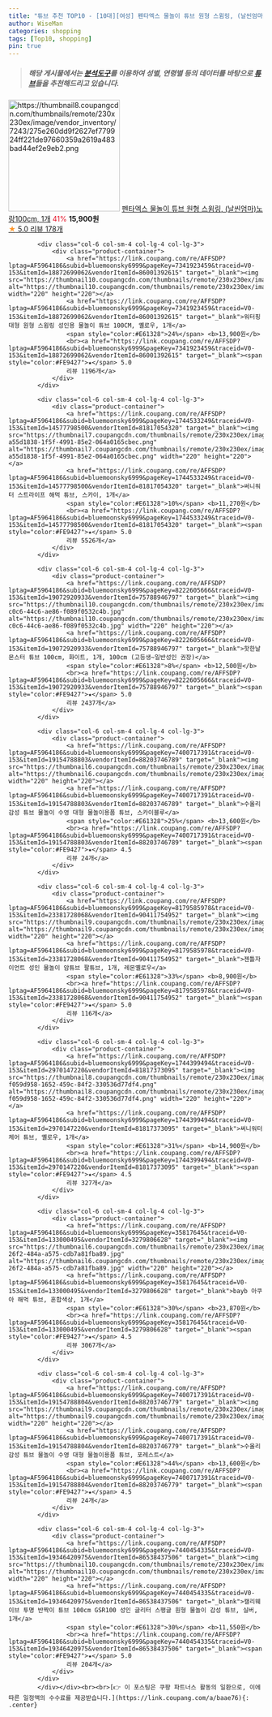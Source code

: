 ```yaml
---
title: "튜브 추천 TOP10 - [10대][여성] 펜타엑스 물놀이 튜브 원형 스윔링, (날씬엄마)노랑100cm, 1개"
author: WiseMan
categories: shopping
tags: [Top10, shopping]
pin: true
---
```


> ##### 해당 게시물에서는 [**분석도구**](https://itemscout.io/)를 이용하여 **성별**, **연령별** 등의 데이터를 바탕으로 [**튜브**](https://link.coupang.com/a/baae76)들을 추천해드리고 있습니다.
<div class="container"><div class="row">
            <div class="col-6 col-sm-4 col-lg-4 col-lg-3">
                <div class="product-container">
                    <a href="https://link.coupang.com/re/AFFSDP?lptag=AF5964186&subid=bluemoonsky6999&pageKey=8135092097&traceid=V0-153&itemId=23107571415&vendorItemId=90140846888" target="_blank"><img src="https://thumbnail8.coupangcdn.com/thumbnails/remote/230x230ex/image/vendor_inventory/7243/275e260dd9f2627ef779924ff221de97660359a2619a483bad44ef2e9eb2.png" alt="https://thumbnail8.coupangcdn.com/thumbnails/remote/230x230ex/image/vendor_inventory/7243/275e260dd9f2627ef779924ff221de97660359a2619a483bad44ef2e9eb2.png" width="220" height="220"></a>
                    <a href="https://link.coupang.com/re/AFFSDP?lptag=AF5964186&subid=bluemoonsky6999&pageKey=8135092097&traceid=V0-153&itemId=23107571415&vendorItemId=90140846888" target="_blank">펜타엑스 물놀이 튜브 원형 스윔링, (날씬엄마)노랑100cm, 1개</a>
                    <span style="color:#E61328">41%</span> <b>15,900원</b>
                    <br><a href="https://link.coupang.com/re/AFFSDP?lptag=AF5964186&subid=bluemoonsky6999&pageKey=8135092097&traceid=V0-153&itemId=23107571415&vendorItemId=90140846888" target="_blank"><span style="color:#FE9427">★</span> 5.0
                    리뷰 178개</a>
                </div>
            </div>
            
            <div class="col-6 col-sm-4 col-lg-4 col-lg-3">
                <div class="product-container">
                    <a href="https://link.coupang.com/re/AFFSDP?lptag=AF5964186&subid=bluemoonsky6999&pageKey=7341923459&traceid=V0-153&itemId=18872699062&vendorItemId=86001392615" target="_blank"><img src="https://thumbnail10.coupangcdn.com/thumbnails/remote/230x230ex/image/vendor_inventory/bd4c/ca454e5f95de95591a894df2bc296562e6113147def73cae0d3943a9bd22.jpg" alt="https://thumbnail10.coupangcdn.com/thumbnails/remote/230x230ex/image/vendor_inventory/bd4c/ca454e5f95de95591a894df2bc296562e6113147def73cae0d3943a9bd22.jpg" width="220" height="220"></a>
                    <a href="https://link.coupang.com/re/AFFSDP?lptag=AF5964186&subid=bluemoonsky6999&pageKey=7341923459&traceid=V0-153&itemId=18872699062&vendorItemId=86001392615" target="_blank">워터핑 대형 원형 스윔링 성인용 물놀이 튜브 100CM, 옐로우, 1개</a>
                    <span style="color:#E61328">24%</span> <b>13,900원</b>
                    <br><a href="https://link.coupang.com/re/AFFSDP?lptag=AF5964186&subid=bluemoonsky6999&pageKey=7341923459&traceid=V0-153&itemId=18872699062&vendorItemId=86001392615" target="_blank"><span style="color:#FE9427">★</span> 5.0
                    리뷰 1196개</a>
                </div>
            </div>
            
            <div class="col-6 col-sm-4 col-lg-4 col-lg-3">
                <div class="product-container">
                    <a href="https://link.coupang.com/re/AFFSDP?lptag=AF5964186&subid=bluemoonsky6999&pageKey=1744533249&traceid=V0-153&itemId=14577798500&vendorItemId=81817054320" target="_blank"><img src="https://thumbnail7.coupangcdn.com/thumbnails/remote/230x230ex/image/retail/images/1334879953535472-a55d1838-1f5f-4991-85e2-064a0165cbec.png" alt="https://thumbnail7.coupangcdn.com/thumbnails/remote/230x230ex/image/retail/images/1334879953535472-a55d1838-1f5f-4991-85e2-064a0165cbec.png" width="220" height="220"></a>
                    <a href="https://link.coupang.com/re/AFFSDP?lptag=AF5964186&subid=bluemoonsky6999&pageKey=1744533249&traceid=V0-153&itemId=14577798500&vendorItemId=81817054320" target="_blank">써니워터 스트라이프 해먹 튜브, 스카이, 1개</a>
                    <span style="color:#E61328">10%</span> <b>11,270원</b>
                    <br><a href="https://link.coupang.com/re/AFFSDP?lptag=AF5964186&subid=bluemoonsky6999&pageKey=1744533249&traceid=V0-153&itemId=14577798500&vendorItemId=81817054320" target="_blank"><span style="color:#FE9427">★</span> 5.0
                    리뷰 5526개</a>
                </div>
            </div>
            
            <div class="col-6 col-sm-4 col-lg-4 col-lg-3">
                <div class="product-container">
                    <a href="https://link.coupang.com/re/AFFSDP?lptag=AF5964186&subid=bluemoonsky6999&pageKey=8222605666&traceid=V0-153&itemId=19072920933&vendorItemId=75788946797" target="_blank"><img src="https://thumbnail10.coupangcdn.com/thumbnails/remote/230x230ex/image/retail/images/2021/05/10/18/9/b33b1c44-c0c6-44c6-ae86-f089f0532c4b.jpg" alt="https://thumbnail10.coupangcdn.com/thumbnails/remote/230x230ex/image/retail/images/2021/05/10/18/9/b33b1c44-c0c6-44c6-ae86-f089f0532c4b.jpg" width="220" height="220"></a>
                    <a href="https://link.coupang.com/re/AFFSDP?lptag=AF5964186&subid=bluemoonsky6999&pageKey=8222605666&traceid=V0-153&itemId=19072920933&vendorItemId=75788946797" target="_blank">핫한날 몬스터 튜브 100cm, 화이트, 1개, 100cm (고등생~일반성인 권장)</a>
                    <span style="color:#E61328">8%</span> <b>12,500원</b>
                    <br><a href="https://link.coupang.com/re/AFFSDP?lptag=AF5964186&subid=bluemoonsky6999&pageKey=8222605666&traceid=V0-153&itemId=19072920933&vendorItemId=75788946797" target="_blank"><span style="color:#FE9427">★</span> 5.0
                    리뷰 2437개</a>
                </div>
            </div>
            
            <div class="col-6 col-sm-4 col-lg-4 col-lg-3">
                <div class="product-container">
                    <a href="https://link.coupang.com/re/AFFSDP?lptag=AF5964186&subid=bluemoonsky6999&pageKey=7400717391&traceid=V0-153&itemId=19154788803&vendorItemId=88203746789" target="_blank"><img src="https://thumbnail6.coupangcdn.com/thumbnails/remote/230x230ex/image/vendor_inventory/6fa7/02502d9f2d0c79532aa0814080dc9856e19669e64338f9dd8bf732189e71.png" alt="https://thumbnail6.coupangcdn.com/thumbnails/remote/230x230ex/image/vendor_inventory/6fa7/02502d9f2d0c79532aa0814080dc9856e19669e64338f9dd8bf732189e71.png" width="220" height="220"></a>
                    <a href="https://link.coupang.com/re/AFFSDP?lptag=AF5964186&subid=bluemoonsky6999&pageKey=7400717391&traceid=V0-153&itemId=19154788803&vendorItemId=88203746789" target="_blank">수올리 감성 튜브 물놀이 수영 대형 물놀이용품 튜브, 스카이블루</a>
                    <span style="color:#E61328">25%</span> <b>13,600원</b>
                    <br><a href="https://link.coupang.com/re/AFFSDP?lptag=AF5964186&subid=bluemoonsky6999&pageKey=7400717391&traceid=V0-153&itemId=19154788803&vendorItemId=88203746789" target="_blank"><span style="color:#FE9427">★</span> 4.5
                    리뷰 24개</a>
                </div>
            </div>
            
            <div class="col-6 col-sm-4 col-lg-4 col-lg-3">
                <div class="product-container">
                    <a href="https://link.coupang.com/re/AFFSDP?lptag=AF5964186&subid=bluemoonsky6999&pageKey=8179585978&traceid=V0-153&itemId=23381728068&vendorItemId=90411754952" target="_blank"><img src="https://thumbnail9.coupangcdn.com/thumbnails/remote/230x230ex/image/vendor_inventory/47a1/bb9a9c18303a89930a3d8c9c3e1883549aec3e6c23b6a1acf3752457f742.png" alt="https://thumbnail9.coupangcdn.com/thumbnails/remote/230x230ex/image/vendor_inventory/47a1/bb9a9c18303a89930a3d8c9c3e1883549aec3e6c23b6a1acf3752457f742.png" width="220" height="220"></a>
                    <a href="https://link.coupang.com/re/AFFSDP?lptag=AF5964186&subid=bluemoonsky6999&pageKey=8179585978&traceid=V0-153&itemId=23381728068&vendorItemId=90411754952" target="_blank">젠틀자이언트 성인 물놀이 암튜브 팔튜브, 1개, 레몬옐로우</a>
                    <span style="color:#E61328">33%</span> <b>8,900원</b>
                    <br><a href="https://link.coupang.com/re/AFFSDP?lptag=AF5964186&subid=bluemoonsky6999&pageKey=8179585978&traceid=V0-153&itemId=23381728068&vendorItemId=90411754952" target="_blank"><span style="color:#FE9427">★</span> 5.0
                    리뷰 116개</a>
                </div>
            </div>
            
            <div class="col-6 col-sm-4 col-lg-4 col-lg-3">
                <div class="product-container">
                    <a href="https://link.coupang.com/re/AFFSDP?lptag=AF5964186&subid=bluemoonsky6999&pageKey=1744399494&traceid=V0-153&itemId=2970147220&vendorItemId=81817373095" target="_blank"><img src="https://thumbnail8.coupangcdn.com/thumbnails/remote/230x230ex/image/retail/images/1086656213183853-f059d958-1652-459c-84f2-330536d77df4.png" alt="https://thumbnail8.coupangcdn.com/thumbnails/remote/230x230ex/image/retail/images/1086656213183853-f059d958-1652-459c-84f2-330536d77df4.png" width="220" height="220"></a>
                    <a href="https://link.coupang.com/re/AFFSDP?lptag=AF5964186&subid=bluemoonsky6999&pageKey=1744399494&traceid=V0-153&itemId=2970147220&vendorItemId=81817373095" target="_blank">써니워터 체어 튜브, 옐로우, 1개</a>
                    <span style="color:#E61328">31%</span> <b>14,900원</b>
                    <br><a href="https://link.coupang.com/re/AFFSDP?lptag=AF5964186&subid=bluemoonsky6999&pageKey=1744399494&traceid=V0-153&itemId=2970147220&vendorItemId=81817373095" target="_blank"><span style="color:#FE9427">★</span> 4.5
                    리뷰 327개</a>
                </div>
            </div>
            
            <div class="col-6 col-sm-4 col-lg-4 col-lg-3">
                <div class="product-container">
                    <a href="https://link.coupang.com/re/AFFSDP?lptag=AF5964186&subid=bluemoonsky6999&pageKey=35817645&traceid=V0-153&itemId=133000495&vendorItemId=3279806628" target="_blank"><img src="https://thumbnail6.coupangcdn.com/thumbnails/remote/230x230ex/image/retail/images/2017/09/08/13/6/a78108be-26f2-484a-a575-cdb7a81fba89.jpg" alt="https://thumbnail6.coupangcdn.com/thumbnails/remote/230x230ex/image/retail/images/2017/09/08/13/6/a78108be-26f2-484a-a575-cdb7a81fba89.jpg" width="220" height="220"></a>
                    <a href="https://link.coupang.com/re/AFFSDP?lptag=AF5964186&subid=bluemoonsky6999&pageKey=35817645&traceid=V0-153&itemId=133000495&vendorItemId=3279806628" target="_blank">bayb 아쿠아 해먹 튜브, 혼합색상, 1개</a>
                    <span style="color:#E61328">30%</span> <b>23,870원</b>
                    <br><a href="https://link.coupang.com/re/AFFSDP?lptag=AF5964186&subid=bluemoonsky6999&pageKey=35817645&traceid=V0-153&itemId=133000495&vendorItemId=3279806628" target="_blank"><span style="color:#FE9427">★</span> 4.5
                    리뷰 3067개</a>
                </div>
            </div>
            
            <div class="col-6 col-sm-4 col-lg-4 col-lg-3">
                <div class="product-container">
                    <a href="https://link.coupang.com/re/AFFSDP?lptag=AF5964186&subid=bluemoonsky6999&pageKey=7400717391&traceid=V0-153&itemId=19154788804&vendorItemId=88203746779" target="_blank"><img src="https://thumbnail9.coupangcdn.com/thumbnails/remote/230x230ex/image/vendor_inventory/ad4b/aea01e3c459b33ec792583a32783acf53be651ad2b090eb09905f840f670.png" alt="https://thumbnail9.coupangcdn.com/thumbnails/remote/230x230ex/image/vendor_inventory/ad4b/aea01e3c459b33ec792583a32783acf53be651ad2b090eb09905f840f670.png" width="220" height="220"></a>
                    <a href="https://link.coupang.com/re/AFFSDP?lptag=AF5964186&subid=bluemoonsky6999&pageKey=7400717391&traceid=V0-153&itemId=19154788804&vendorItemId=88203746779" target="_blank">수올리 감성 튜브 물놀이 수영 대형 물놀이용품 튜브, 포레스트</a>
                    <span style="color:#E61328">44%</span> <b>13,600원</b>
                    <br><a href="https://link.coupang.com/re/AFFSDP?lptag=AF5964186&subid=bluemoonsky6999&pageKey=7400717391&traceid=V0-153&itemId=19154788804&vendorItemId=88203746779" target="_blank"><span style="color:#FE9427">★</span> 4.5
                    리뷰 24개</a>
                </div>
            </div>
            
            <div class="col-6 col-sm-4 col-lg-4 col-lg-3">
                <div class="product-container">
                    <a href="https://link.coupang.com/re/AFFSDP?lptag=AF5964186&subid=bluemoonsky6999&pageKey=7440454335&traceid=V0-153&itemId=19346420975&vendorItemId=86538437506" target="_blank"><img src="https://thumbnail10.coupangcdn.com/thumbnails/remote/230x230ex/image/vendor_inventory/a817/f12faedb2b0ee134b3f97d7afb39560d725ba3f98d6050726ce0a7bb9a70.jpg" alt="https://thumbnail10.coupangcdn.com/thumbnails/remote/230x230ex/image/vendor_inventory/a817/f12faedb2b0ee134b3f97d7afb39560d725ba3f98d6050726ce0a7bb9a70.jpg" width="220" height="220"></a>
                    <a href="https://link.coupang.com/re/AFFSDP?lptag=AF5964186&subid=bluemoonsky6999&pageKey=7440454335&traceid=V0-153&itemId=19346420975&vendorItemId=86538437506" target="_blank">캘리웨이브 투명 반짝이 튜브 100cm GSR100 성인 글리터 스팽글 원형 물놀이 감성 튜브, 실버, 1개</a>
                    <span style="color:#E61328">30%</span> <b>11,550원</b>
                    <br><a href="https://link.coupang.com/re/AFFSDP?lptag=AF5964186&subid=bluemoonsky6999&pageKey=7440454335&traceid=V0-153&itemId=19346420975&vendorItemId=86538437506" target="_blank"><span style="color:#FE9427">★</span> 5.0
                    리뷰 204개</a>
                </div>
            </div>
            </div></div><br><br>[👉 이 포스팅은 쿠팡 파트너스 활동의 일환으로, 이에 따른 일정액의 수수료를 제공받습니다.](https://link.coupang.com/a/baae76){: .center}